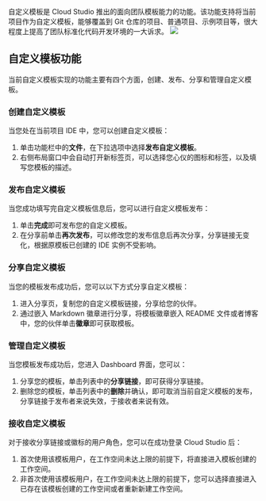 自定义模板是 Cloud Studio 推出的面向团队模板能力的功能。该功能支持将当前项目作为自定义模板，能够覆盖到 Git 仓库的项目、普通项目、示例项目等，很大程度上提高了团队标准化代码开发环境的一大诉求。
 ![](https://qcloudimg.tencent-cloud.cn/raw/a275498cc4ee65a75bdab9e96fa7163d.png)

## 自定义模板功能
当前自定义模板实现的功能主要有四个方面，创建、发布、分享和管理自定义模板。

### 创建自定义模板
当您处在当前项目 IDE 中，您可以创建自定义模板：
1. 单击功能栏中的**文件**，在下拉选项中选择**发布自定义模板**。
2. 右侧布局窗口中会自动打开新标签页，可以选择您心仪的图标和标签，以及填写您模板的描述。


### 发布自定义模板
当您成功填写完自定义模板信息后，您可以进行自定义模板发布：
1. 单击**完成**即可发布您的自定义模板。
2. 在分享前单击**再次发布**，可以修改您的发布信息后再次分享，分享链接无变化，根据原模板已创建的 IDE 实例不受影响。

### 分享自定义模板
当您的模板发布成功后，您可以以下方式分享自定义模板：
1. 进入分享页，复制您的自定义模板链接，分享给您的伙伴。
2. 通过嵌入 Markdown 徽章进行分享，将模板徽章嵌入 README 文件或者博客中，您的伙伴单击**徽章**即可获取模板。

### 管理自定义模板
当您模板发布成功后，您进入 Dashboard 界面，您可以：
1. 分享您的模板，单击列表中的**分享链接**，即可获得分享链接。
2. 删除您的模板，单击列表中的**删除**并确认，即可取消当前自定义模板的发布，分享链接于发布者来说失效，于接收者来说有效。

### 接收自定义模板
对于接收分享链接或徽标的用户角色，您可以在成功登录 Cloud Studio 后：
1. 首次使用该模板用户，在工作空间未达上限的前提下，将直接进入模板创建的工作空间。
2. 非首次使用该模板用户，在工作空间未达上限的前提下，您可以选择直接进入已存在该模板创建的工作空间或者重新新建工作空间。
